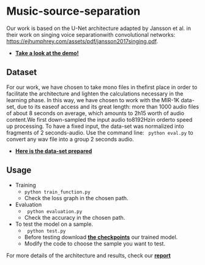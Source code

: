 # Music-source-separation
Our work is based on the U-Net architecture adapted by Jansson et al. in their work on singing voice separationwith convolutional networks: https://ejhumphrey.com/assets/pdf/jansson2017singing.pdf.
* [__Take a look at the demo!__](https://www.colab...)
## Dataset
For our work, we have chosen to take mono files in thefirst place in order to facilitate the architecture and lighten the calculations necessary in the learning phase. In this way, we have chosen to work with the MIR-1K data-set, due to its easeof access and its great length: more than 1000 audio files of about 8 seconds on average, which amounts to 2h15 worth of audio content.We first down-sampled the input audio to8192Hzin orderto speed up processing. To have a fixed input, the data-set was normalized into fragments of 2 seconds-audio. Use the command line: ``` python eval.py``` to convert any wav file into a group 2 seconds audio. 
* [__Here is the data-set prepared__](https://drive.google.com/drive/folders/1sx5rrJ3Y3waKQv_sIh6xtDf0y8x02znl?usp=sharing)
## Usage

* Training
  * ```python train_function.py```
  * Check the loss graph in the chosen path.
* Evaluation
  * ``` python evaluation.py```
  * Check the accuracy in the chosen path.
* To test the model on a sample.
  * ``` python test.py```
  * Before testing download [__the checkpoints__](https://drive.google.com/drive/folders/11OaNbx-7b0Z_SMLXtKUiqKIq3_C7QYLv?usp=sharing) our trained model.
  * Modify the code to choose the sample you want to test.


For more details of the architecture and results, check our [__report__](https://drive.google.com/drive/folders/1VG5ABirrC7aPgKrYopBxy0RjZ8OIqmoL?usp=sharing)
